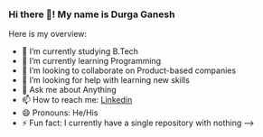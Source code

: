### Hi there 👋! My name is Durga Ganesh

Here is my overview:

- 🔭 I’m currently studying B.Tech
- 🌱 I’m currently learning Programming
- 👯 I’m looking to collaborate on Product-based companies
- 🤔 I’m looking for help with learning new skills
- 💬 Ask me about Anything
- 📫 How to reach me: [Linkedin](https://www.linkedin.com/in/venkata-durga-ganesh-p-5321)
- 😄 Pronouns: He/His
- ⚡ Fun fact: I currently have a single repository with nothing
-->
